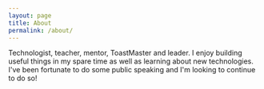 ```yaml
---
layout: page
title: About
permalink: /about/
---
```


Technologist, teacher, mentor, ToastMaster and leader. I enjoy building useful things in my spare time as well as learning about new technologies. I've been fortunate to do some public speaking and I'm looking to continue to do so!
